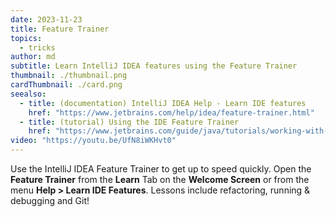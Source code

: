 ```yaml
---
date: 2023-11-23
title: Feature Trainer
topics:
  - tricks
author: md
subtitle: Learn IntelliJ IDEA features using the Feature Trainer
thumbnail: ./thumbnail.png
cardThumbnail: ./card.png
seealso:
  - title: (documentation) IntelliJ IDEA Help - Learn IDE features
    href: "https://www.jetbrains.com/help/idea/feature-trainer.html"
  - title: (tutorial) Using the IDE Feature Trainer
    href: "https://www.jetbrains.com/guide/java/tutorials/working-with-feature-trainer/"
video: "https://youtu.be/UfN8iWKHvt0"
---
```


Use the IntelliJ IDEA Feature Trainer to get up to speed quickly. Open the **Feature Trainer** from the **Learn** Tab on the **Welcome Screen** or from the menu **Help > Learn IDE Features**. Lessons include refactoring, running & debugging and Git!
